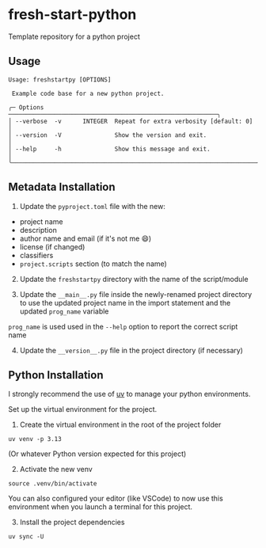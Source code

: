 # fresh-start-python

Template repository for a python project

## Usage

```
Usage: freshstartpy [OPTIONS]

 Example code base for a new python project.

╭─ Options ───────────────────────────────────────────────────────────╮
│ --verbose  -v      INTEGER  Repeat for extra verbosity [default: 0] │
│ --version  -V               Show the version and exit.              │
│ --help     -h               Show this message and exit.             │
╰─────────────────────────────────────────────────────────────────────╯
```

## Metadata Installation

1. Update the `pyproject.toml` file with the new:
 - project name
 - description
 - author name and email (if it's not me 😄️)
 - license (if changed)
 - classifiers
 - `project.scripts` section (to match the name)

2. Update the `freshstartpy` directory with the name of the script/module

3. Update the `__main__.py` file inside the newly-renamed project directory to use the updated project name in the import statement and the updated `prog_name` variable

`prog_name` is used used in the `--help` option to report the correct script name

4. Update the `__version__.py` file in the project directory (if necessary)

## Python Installation

I strongly recommend the use of [uv](https://docs.astral.sh/uv/) to manage your python environments.

Set up the virtual environment for the project.

1. Create the virtual environment in the root of the project folder

```shell
uv venv -p 3.13
```
(Or whatever Python version expected for this project)

2. Activate the new venv

```shell
source .venv/bin/activate
```

You can also configured your editor (like VSCode) to now use this environment when you launch a terminal for this project.

3. Install the project dependencies

```shell
uv sync -U
```
